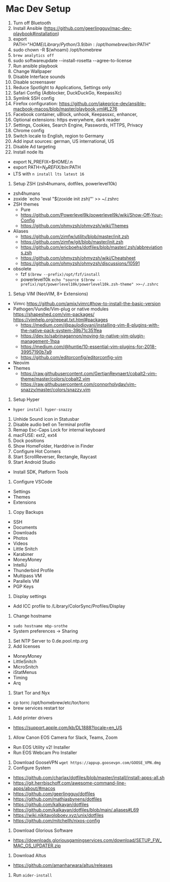# Mac Dev Setup
1. Turn off Bluetooth
1. Install Ansible (https://github.com/geerlingguy/mac-dev-playbook#installation)
  1. export PATH="$HOME/Library/Python/3.9/bin:/opt/homebrew/bin:$PATH"
1. sudo chown -R $(whoami) /opt/homebrew
1. `brew analytics off`
1. sudo softwareupdate --install-rosetta --agree-to-license
1. Run ansible playbook
1. Change Wallpaper
1. Disable Interface sounds
1. Disable screensaver
1. Reduce Spotlight to Applications, Settings only
1. Safari Config (Adblocker, DuckDuckGo, KeepassXc)
1. Symlink SSH config
1. Firefox configuration: https://github.com/jakeprice-dev/ansible-macbook-macos/blob/master/playbook.yml#L276
  1. Facebook container, uBlock, unhook, Keepassxc, enhancer, 
  1. Optional extensions: https everywhere, dark reader
  1. Settings, Cookies, Search Engine, Passwords, HTTPS, Privacy
1. Chrome config
1. Switch locale to English, region to Germany
1. Add input sources: german, US international, US
1. Disable Ad targeting
1. Install node lts
  - export N_PREFIX=$HOME/.n
  - export PATH=$N_PREFIX/bin:$PATH
  - LTS with `n install lts latest 16`
1. Setup ZSH (zsh4humans, dotfiles, powerlevel10k)
  - zsh4humans
  - zoxide `echo 'eval "$(zoxide init zsh)"' >> ~/.zshrc
  - ZSH themes
    - Pure
    - https://github.com/Powerlevel9k/powerlevel9k/wiki/Show-Off-Your-Config
    - https://github.com/ohmyzsh/ohmyzsh/wiki/Themes
  - Aliases
    - https://github.com/zimfw/utility/blob/master/init.zsh
    - https://github.com/zimfw/git/blob/master/init.zsh
    - https://github.com/ericboehs/dotfiles/blob/master/.zsh/abbreviations.zsh
    - https://github.com/ohmyzsh/ohmyzsh/wiki/Cheatsheet
    - https://github.com/ohmyzsh/ohmyzsh/discussions/10591
  - obsolete
    - fzf `$(brew --prefix)/opt/fzf/install`
    - powerlevel10k `echo "source $(brew --prefix)/opt/powerlevel10k/powerlevel10k.zsh-theme" >>~/.zshrc`
1. Setup VIM (NeoVIM, 8+ Extensions)
  - Vimrc https://github.com/amix/vimrc#how-to-install-the-basic-version
  - Pathogen/Vundle/Vim-plug or native modules https://shapeshed.com/vim-packages/ https://vimhelp.org/repeat.txt.html#packages
    - https://medium.com/@paulodiovani/installing-vim-8-plugins-with-the-native-pack-system-39b71c351fea
    - https://dev.to/sabrinagannon/moving-to-native-vim-plugin-management-1hpa
    - https://medium.com/@huntie/10-essential-vim-plugins-for-2018-39957190b7a9
    - https://github.com/editorconfig/editorconfig-vim
  - Neovim
  - Themes
    - https://raw.githubusercontent.com/GertjanReynaert/cobalt2-vim-theme/master/colors/cobalt2.vim
    - https://raw.githubusercontent.com/connorholyday/vim-snazzy/master/colors/snazzy.vim
1. Setup Hyper
  - `hyper install hyper-snazzy`
1. Unhide Sound icon in Statusbar
1. Disable audio bell on Terminal profile
1. Remap Esc-Caps Lock for internal keyboard
1. macFUSE: ext2, ext4
1. Dock positions
1. Show HomeFolder, Harddrive in Finder
1. Configure Hot Corners
1. Start ScrollReverser, Rectangle, Raycast
1. Start Android Studio
  - Install SDK, Platform Tools
1. Configure VSCode
  - Settings
  - Themes
  - Extensions
1. Copy Backups
  - SSH
  - Documents
  - Downloads
  - Photos
  - Videos
  - Little Snitch
  - Karabiner
  - MoneyMoney
  - IntelliJ
  - Thunderbird Profile
  - Multipass VM
  - Parallels VM
  - PGP Keys
1. Display settings
  - Add ICC profile to /Library/ColorSync/Profiles/Display
1. Change hostname
  - `sudo hostname mbp-srothe`
  - System preferences -> Sharing
1. Set NTP Server to 0.de.pool.ntp.org
1. Add licenses
  - MoneyMoney
  - LittleSnitch
  - MicroSnitch
  - iStatMenus
  - Timing
  - Arq
1. Start Tor and Nyx
  - cp torrc /opt/homebrew/etc/tor/torrc
  - brew services restart tor
1. Add printer drivers
  - https://support.apple.com/kb/DL1888?locale=en_US
1. Allow Canon EOS Camera for Slack, Teams, Zoom
  - Run EOS Utility v2! Installer
  - Run EOS Webcam Pro Installer
1. Download GooseVPN `wget https://appup.goosevpn.com/GOOSE_VPN.dmg`
1. Configure System
  - https://github.com/charlax/dotfiles/blob/master/install/install-apps-all.sh
  - https://git.herrbischoff.com/awesome-command-line-apps/about/#macos
  - https://github.com/geerlingguy/dotfiles
  - https://github.com/mathiasbynens/dotfiles
  - https://github.com/kalkayan/dotfiles
  - https://github.com/kalkayan/dotfiles/blob/main/.aliases#L69
  - https://wiki.nikitavoloboev.xyz/unix/dotfiles
  - https://github.com/mitchellh/nixos-config
1. Download Glorious Software
  - https://downloads.gloriousgamingservices.com/download/SETUP_FW_MAC_OS_UPDATER.zip
1. Download Altus
  - https://github.com/amanharwara/altus/releases
1. Run `aider-install`
